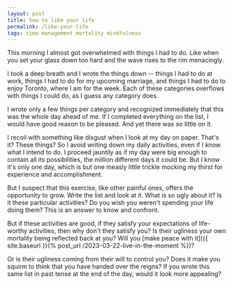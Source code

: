 ```yaml
---
layout: post
title: how to like your life
permalink: /like-your-life
tags: time-management mortality mindfulness
---
```


This morning I almost got overwhelmed with things I had to do.
Like when you set your glass down too hard and the wave rises to the rim menacingly.

I took a deep breath and I wrote the things down -- things I had to do at work, things I had to do for my upcoming marriage, and things I had to do to enjoy Toronto, where I am for the week.
Each of these categories overflows with things I could do, as I guess any category does.

I wrote only a few things per category and recognized immediately that this was the whole day ahead of me.
If I completed everything on the list, I would have good reason to be pleased.
And yet there was so little on it.

I recoil with something like disgust when I look at my day on paper.
That's it?
These things?
So I avoid writing down my daily activities, even if I know what I intend to do.
I proceed jauntily as if my day were big enough to contain all its possibilities, the million different days it could be.
But I know it's only one day, which is but one measly little trickle mocking my thirst for experience and accomplishment.

But I suspect that this exercise, like other painful ones, offers the opportunity to grow.
Write the list and look at it.
What is so ugly about it?
Is it these particular activities?
Do you wish you weren't spending your life doing them?
This is an answer to know and confront.

But if these activities are good, if they satisfy your expectations of life-worthy activities, then why don't they satisfy you?
Is their ugliness your own mortality being reflected back at you?
Will you [make peace with it]({{ site.baseurl }}{% post_url /2023-03-22-live-in-the-moment %})?

Or is their ugliness coming from their will to control you?
Does it make you squirm to think that you have handed over the reigns?
If you wrote this same list in past tense at the end of the day, would it look more appealing?
